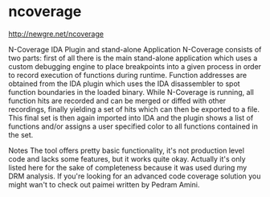 ncoverage
=========

http://newgre.net/ncoverage

N-Coverage IDA Plugin and stand-alone Application
N-Coverage consists of two parts: first of all there is the main stand-alone application which uses a custom debugging engine to place breakpoints into a given process in order to record execution of functions during runtime. Function addresses are obtained from the IDA plugin which uses the IDA disassembler to spot function boundaries in the loaded binary.
While N-Coverage is running, all function hits are recorded and can be merged or diffed with other recordings, finally yielding a set of hits which can then be exported to a file. This final set is then again imported into IDA and the plugin shows a list of functions and/or assigns a user specified color to all functions contained in the set.



Notes
The tool offers pretty basic functionality, it's not production level code and lacks some features, but it works quite okay. Actually it's only listed here for the sake of completeness because it was used during my DRM analysis. If you're looking for an advanced code coverage solution you might wan't to check out paimei written by Pedram Amini.
